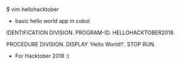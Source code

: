 $ vim hellohacktober
  * basic hello world app in cobol
  
IDENTIFICATION DIVISION.
PROGRAM-ID. HELLOHACKTOBER2018.

PROCEDURE DIVISION.
    DISPLAY 'Hello World!!'.
    STOP RUN.
    
* For Hacktober 2018 :)
